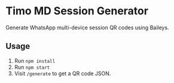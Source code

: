 # Timo MD Session Generator

Generate WhatsApp multi-device session QR codes using Baileys.

## Usage

1. Run `npm install`
2. Run `npm start`
3. Visit `/generate` to get a QR code JSON.
